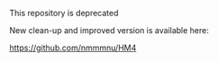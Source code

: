 This repository is deprecated

New clean-up and improved version is available here:

https://github.com/nmmmnu/HM4

